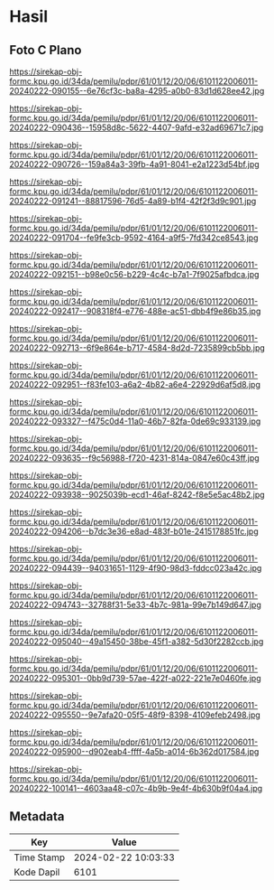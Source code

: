 # Hasil

## Foto C Plano

https://sirekap-obj-formc.kpu.go.id/34da/pemilu/pdpr/61/01/12/20/06/6101122006011-20240222-090155--6e76cf3c-ba8a-4295-a0b0-83d1d628ee42.jpg

https://sirekap-obj-formc.kpu.go.id/34da/pemilu/pdpr/61/01/12/20/06/6101122006011-20240222-090436--15958d8c-5622-4407-9afd-e32ad69671c7.jpg

https://sirekap-obj-formc.kpu.go.id/34da/pemilu/pdpr/61/01/12/20/06/6101122006011-20240222-090726--159a84a3-39fb-4a91-8041-e2a1223d54bf.jpg

https://sirekap-obj-formc.kpu.go.id/34da/pemilu/pdpr/61/01/12/20/06/6101122006011-20240222-091241--88817596-76d5-4a89-b1f4-42f2f3d9c901.jpg

https://sirekap-obj-formc.kpu.go.id/34da/pemilu/pdpr/61/01/12/20/06/6101122006011-20240222-091704--fe9fe3cb-9592-4164-a9f5-7fd342ce8543.jpg

https://sirekap-obj-formc.kpu.go.id/34da/pemilu/pdpr/61/01/12/20/06/6101122006011-20240222-092151--b98e0c56-b229-4c4c-b7a1-7f9025afbdca.jpg

https://sirekap-obj-formc.kpu.go.id/34da/pemilu/pdpr/61/01/12/20/06/6101122006011-20240222-092417--908318f4-e776-488e-ac51-dbb4f9e86b35.jpg

https://sirekap-obj-formc.kpu.go.id/34da/pemilu/pdpr/61/01/12/20/06/6101122006011-20240222-092713--6f9e864e-b717-4584-8d2d-7235899cb5bb.jpg

https://sirekap-obj-formc.kpu.go.id/34da/pemilu/pdpr/61/01/12/20/06/6101122006011-20240222-092951--f83fe103-a6a2-4b82-a6e4-22929d6af5d8.jpg

https://sirekap-obj-formc.kpu.go.id/34da/pemilu/pdpr/61/01/12/20/06/6101122006011-20240222-093327--f475c0d4-11a0-46b7-82fa-0de69c933139.jpg

https://sirekap-obj-formc.kpu.go.id/34da/pemilu/pdpr/61/01/12/20/06/6101122006011-20240222-093635--f9c56988-f720-4231-814a-0847e60c43ff.jpg

https://sirekap-obj-formc.kpu.go.id/34da/pemilu/pdpr/61/01/12/20/06/6101122006011-20240222-093938--9025039b-ecd1-46af-8242-f8e5e5ac48b2.jpg

https://sirekap-obj-formc.kpu.go.id/34da/pemilu/pdpr/61/01/12/20/06/6101122006011-20240222-094206--b7dc3e36-e8ad-483f-b01e-2415178851fc.jpg

https://sirekap-obj-formc.kpu.go.id/34da/pemilu/pdpr/61/01/12/20/06/6101122006011-20240222-094439--94031651-1129-4f90-98d3-fddcc023a42c.jpg

https://sirekap-obj-formc.kpu.go.id/34da/pemilu/pdpr/61/01/12/20/06/6101122006011-20240222-094743--32788f31-5e33-4b7c-981a-99e7b149d647.jpg

https://sirekap-obj-formc.kpu.go.id/34da/pemilu/pdpr/61/01/12/20/06/6101122006011-20240222-095040--49a15450-38be-45f1-a382-5d30f2282ccb.jpg

https://sirekap-obj-formc.kpu.go.id/34da/pemilu/pdpr/61/01/12/20/06/6101122006011-20240222-095301--0bb9d739-57ae-422f-a022-221e7e0460fe.jpg

https://sirekap-obj-formc.kpu.go.id/34da/pemilu/pdpr/61/01/12/20/06/6101122006011-20240222-095550--9e7afa20-05f5-48f9-8398-4109efeb2498.jpg

https://sirekap-obj-formc.kpu.go.id/34da/pemilu/pdpr/61/01/12/20/06/6101122006011-20240222-095900--d902eab4-ffff-4a5b-a014-6b362d017584.jpg

https://sirekap-obj-formc.kpu.go.id/34da/pemilu/pdpr/61/01/12/20/06/6101122006011-20240222-100141--4603aa48-c07c-4b9b-9e4f-4b630b9f04a4.jpg


## Metadata

| Key        | Value               |
| ---------- | ------------------- |
| Time Stamp | 2024-02-22 10:03:33 |
| Kode Dapil | 6101                |



